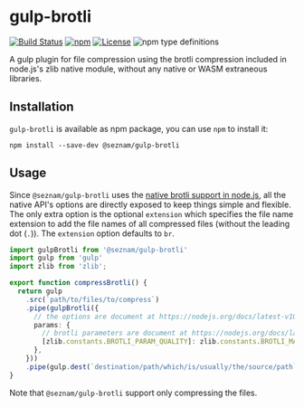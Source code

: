 # gulp-brotli

[![Build Status](https://travis-ci.org/seznam/gulp-brotli.svg?branch=master)](https://travis-ci.org/seznam/gulp-brotli)
[![npm](https://img.shields.io/npm/v/@seznam/gulp-brotli.svg)](https://www.npmjs.com/package/@seznam/gulp-brotli)
[![License](https://img.shields.io/npm/l/@seznam/gulp-brotli.svg)](LICENSE)
![npm type definitions](https://img.shields.io/npm/types/@seznam/gulp-brotli.svg)

A gulp plugin for file compression using the brotli compression included in
node.js's zlib native module, without any native or WASM extraneous libraries.

## Installation

`gulp-brotli` is available as npm package, you can use `npm` to install it:

```
npm install --save-dev @seznam/gulp-brotli
```

## Usage

Since `@seznam/gulp-brotli` uses the
[native brotli support in node.js](https://nodejs.org/docs/latest-v10.x/api/zlib.html),
all the native API's options are directly exposed to keep things simple and
flexible. The only extra option is the optional `extension` which specifies
the file name extension to add the file names of all compressed files (without
the leading dot (`.`)). The `extension` option defaults to `br`.

```typescript
import gulpBrotli from '@seznam/gulp-brotli'
import gulp from 'gulp'
import zlib from 'zlib';

export function compressBrotli() {
  return gulp
    .src(`path/to/files/to/compress`)
    .pipe(gulpBrotli({
      // the options are document at https://nodejs.org/docs/latest-v10.x/api/zlib.html#zlib_class_brotlioptions 
      params: {
        // brotli parameters are document at https://nodejs.org/docs/latest-v10.x/api/zlib.html#zlib_brotli_constants
        [zlib.constants.BROTLI_PARAM_QUALITY]: zlib.constants.BROTLI_MAX_QUALITY,
      },
    }))
    .pipe(gulp.dest(`destination/path/which/is/usually/the/source/path`));
}
```

Note that `@seznam/gulp-brotli` support only compressing the files.
